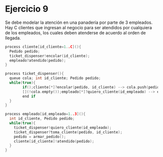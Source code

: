 # Ejercicio 9

Se debe modelar la atención en una panadería por parte de 3 empleados. Hay C clientes que ingresan al negocio para ser atendidos por cualquiera de los empleados, los cuales deben atenderse de acuerdo al orden de llegada.

```c++
process cliente[id_cliente=1..C](){
  Pedido pedido;
  ticket_dispenser!encolar(id_cliente);
  empleado?atendido(pedido);
}

process ticket_dispenser(){
  queue cola; int id_cliente; Pedido pedido;
  while(true){
		if();cliente[*]?encolar(pedido, id_cliente) --> cola.push(pedido, id_cliente);
		[](!cola.empty());empleado[*]?quiero_cliente(id_empleado) --> empleado[id_empleado]!toma_cliente(pedido, id_cliente);
		end if
  }
}

process empleado[id_empleado=1..3](){
  int id_cliente, Pedido pedido;
  while(true){
    ticket_dispenser!quiero_cliente(id_empleado);
    ticket_dispenser?toma_cliente(pedido, id_cliente);
    pedido = armar_pedido();
    cliente[id_cliente]!atendido(pedido);
  }
}
```
